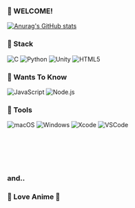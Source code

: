 ### 👋 WELCOME!

[![Anurag's GitHub stats](https://github-readme-stats.vercel.app/api?username=im-gugogi)](https://github.com/anuraghazra/github-readme-stats)


### 💪 Stack
<p>
  <img alt="C" src ="https://img.shields.io/badge/C-A8B9CC.svg?&style=flat-square&logo=C&logoColor=white"/>
  <img alt="Python" src ="https://img.shields.io/badge/Python-3776AB.svg?&style=flat-square&logo=Python&logoColor=white"/>
  <img alt="Unity" src ="https://img.shields.io/badge/Unity-000000.svg?&style=flat-square&logo=Unity&logoColor=white"/>
  <img alt="HTML5" src ="https://img.shields.io/badge/HTML5-E34F26.svg?&style=flat-square&logo=HTML5&logoColor=white"/>
</p>

### 🌠 Wants To Know
<p>
  <img alt="JavaScript" src ="https://img.shields.io/badge/JavaScript-F7DF1E.svg?&style=flat-square&logo=JavaScript&logoColor=white"/>
  <img alt="Node.js" src ="https://img.shields.io/badge/Node.js-339933.svg?&style=flat-square&logo=Node.js&logoColor=white"/>
</p>

### 🔨 Tools
<p>
  <img alt="macOS" src ="https://img.shields.io/badge/macOS-000000.svg?&style=flat-square&logo=macOS&logoColor=white"/>
  <img alt="Windows" src ="https://img.shields.io/badge/Windows-0078D6.svg?&style=flat-square&logo=Windows&logoColor=white"/>
  <img alt="Xcode" src ="https://img.shields.io/badge/Xcode-147EFB.svg?&style=flat-square&logo=Xcode&logoColor=white"/>
  <img alt="VSCode" src ="https://img.shields.io/badge/VisualStudioCode-007ACC.svg?&style=flat-square&logo=VisualStudioCode&logoColor=white"/>
</p>
<br/>
<br/>
<br/>
<br/>

### and..
### 💖 Love Anime 💖
